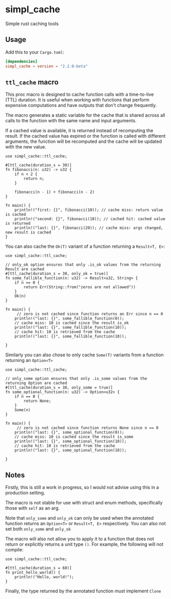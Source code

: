 # simpl_cache
Simple rust caching tools

## Usage
Add this to your `Cargo.toml`:

```toml
[dependencies]
simpl_cache = version = "2.2.0-beta"
```

## `ttl_cache` macro

This proc macro is designed to cache function calls with a time-to-live (TTL) duration. 
It is useful when working with functions that perform expensive computations and have
outputs that don't change frequently.

The macro generates a static variable for the cache that is shared across all calls to 
the function with the same name and input arguments. 

If a cached value is available, it is returned instead of recomputing the result. 
If the cached value has expired or the function is called with different arguments,
the function will be recomputed and the cache will be updated with the new value.


```rust,ignore
use simpl_cache::ttl_cache;

#[ttl_cache(duration_s = 30)]
fn fibonacci(n: u32) -> u32 {
    if n < 2 {
        return n;
    }

    fibonacci(n - 1) + fibonacci(n - 2)
}

fn main() {
    println!("first: {}", fibonacci(10)); // cache miss: return value is cached
    println!("second: {}", fibonacci(10)); // cached hit: cached value is returned
    println!("last: {}", fibonacci(20)); // cache miss: args changed, new result is cached
}
```

You can also cache the `Ok(T)` variant of a function returning a `Result<T, E>`:

```rust,ignore
use simpl_cache::ttl_cache;

// only_ok option ensures that only .is_ok values from the returning Result are cached
#[ttl_cache(duration_s = 30, only_ok = true)] 
fn some_fallible_function(n: u32) -> Result<u32, String> {
    if n == 0 {
        return Err(String::from("zeros are not allowed"))
    }
    Ok(n)
}

fn main() {
     // zero is not cached since function returns an Err since n == 0
    println!("last: {}", some_fallible_function(0));
    // cache miss: 10 is cached since the result is_ok
    println!("last: {}", some_fallible_function(10));
    // cache hit: 10 is retrieved from the cache
    println!("last: {}", some_fallible_function(10));

}
```

Similarly you can also chose to only cache `Some(T)` variants from a function returning an `Option<T>`

```rust,ignore
use simpl_cache::ttl_cache;

// only_some option ensures that only .is_some values from the returning Option are cached
#[ttl_cache(duration_s = 30, only_some = true)] 
fn some_optional_function(n: u32) -> Option<u32> {
    if n == 0 {
        return None;
    }
    Some(n)
}

fn main() {
     // zero is not cached since function returns None since n == 0
    println!("last: {}", some_optional_function(0));
    // cache miss: 10 is cached since the result is_some
    println!("last: {}", some_optional_function(10));
    // cache hit: 10 is retrieved from the cache
    println!("last: {}", some_optional_function(10));

}
```

## Notes
Firstly, this is still a work in progress, so I would not advise using this in a production setting.

The macro is not stable for use with struct and enum methods, specifically those with `self` as an arg.

Note that `only_some` and `only_ok` can only be used when the annotated function returns an
`Option<T>` or `Result<T, E>` respectively. You can also not set both `only_some` and `only_ok`

The macro will also not allow you to apply it to a function that does not return or explicitly 
returns a unit type `()`. For example, the following will not compile:

```rust,ignore
use simpl_cache::ttl_cache;

#[ttl_cache(duration_s = 60)]
fn print_hello_world() {
    println!("Hello, world!");
}
```

Finally, the type returned by the annotated function must implement `Clone`